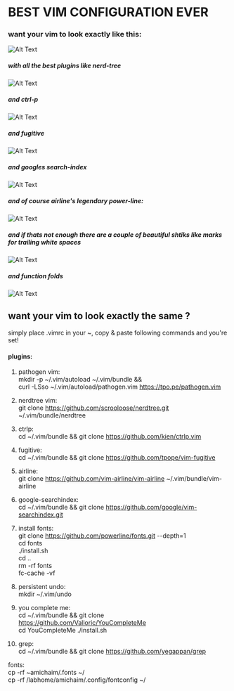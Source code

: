 # BEST VIM CONFIGURATION EVER
### want your vim to look exactly like this:  
![Alt Text](https://github.com/mantinband/best-vim-config-ever/blob/master/gifs/playing_around.gif)

##### with all the best plugins like nerd-tree  
![Alt Text](https://github.com/mantinband/best-vim-config-ever/blob/master/gifs/nerdtree.gif)

##### and ctrl-p  
![Alt Text](https://github.com/mantinband/best-vim-config-ever/blob/master/gifs/ctrlp.gif)

##### and fugitive 
![Alt Text](https://github.com/mantinband/best-vim-config-ever/blob/master/gifs/fugitive.gif)

##### and googles search-index  
![Alt Text](https://github.com/mantinband/best-vim-config-ever/blob/master/gifs/search.gif)

##### and of course airline's legendary power-line:  
![Alt Text](https://github.com/mantinband/best-vim-config-ever/blob/master/gifs/buffers.gif)

##### and if thats not enough there are a couple of beautiful shtiks like marks for trailing white spaces  
![Alt Text](https://github.com/mantinband/best-vim-config-ever/blob/master/gifs/extra_spaces.gif)

##### and function folds  
![Alt Text](https://github.com/mantinband/best-vim-config-ever/blob/master/gifs/folds.gif)


## want your vim to look exactly the same ? 
 simply place .vimrc in your ~, copy & paste following commands and you're set!  


#### plugins:  

1. pathogen vim:  
     mkdir -p ~/.vim/autoload ~/.vim/bundle && \
     curl -LSso ~/.vim/autoload/pathogen.vim https://tpo.pe/pathogen.vim  

2. nerdtree vim:  
     git clone https://github.com/scrooloose/nerdtree.git ~/.vim/bundle/nerdtree  

3. ctrlp:  
     cd ~/.vim/bundle && git clone https://github.com/kien/ctrlp.vim  

4. fugitive:  
     cd ~/.vim/bundle && git clone https://github.com/tpope/vim-fugitive  

5. airline:  
     git clone https://github.com/vim-airline/vim-airline ~/.vim/bundle/vim-airline  

6. google-searchindex:  
     cd ~/.vim/bundle && git clone https://github.com/google/vim-searchindex.git  

7. install fonts:  
     git clone https://github.com/powerline/fonts.git --depth=1  
     cd fonts  
     ./install.sh  
     cd ..  
     rm -rf fonts  
     fc-cache -vf  

8. persistent undo:  
     mkdir ~/.vim/undo  

9. you complete me:  
     cd ~/.vim/bundle && git clone https://github.com/Valloric/YouCompleteMe  
     cd YouCompleteMe
     ./install.sh

10. grep:  
    cd ~/.vim/bundle && git clone https://github.com/yegappan/grep  

fonts:  
cp -rf ~amichaim/.fonts ~/  
cp -rf /labhome/amichaim/.config/fontconfig ~/  
